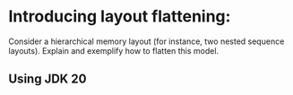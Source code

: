 # Introducing layout flattening:
Consider a hierarchical memory layout (for instance, two nested sequence layouts). Explain and exemplify how to flatten this model.

## Using JDK 20